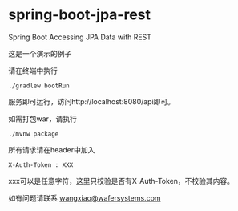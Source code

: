 # spring-boot-jpa-rest
Spring Boot Accessing JPA Data with REST

这是一个演示的例子

请在终端中执行

```
./gradlew bootRun 
```

服务即可运行，访问http://localhost:8080/api即可。

如需打包war，请执行

```
./mvnw package    
```

所有请求请在header中加入 

```
X-Auth-Token : XXX
```

xxx可以是任意字符，这里只校验是否有X-Auth-Token，不校验其内容。

如有问题请联系 wangxiao@wafersystems.com

